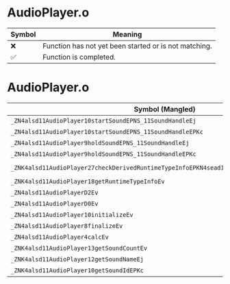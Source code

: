 # AudioPlayer.o
| Symbol | Meaning 
| ------------- | ------------- 
| :x: | Function has not yet been started or is not matching. 
| :white_check_mark: | Function is completed. 


# AudioPlayer.o
| Symbol (Mangled) | Symbol (Demangled) | Decompiled? |
| ------------- |  ------------- | ------------- |
| `_ZN4alsd11AudioPlayer10startSoundEPNS_11SoundHandleEj` | `alsd::AudioPlayer::startSound(alsd::SoundHandle *,unsigned int)` | :white_check_mark: |
| `_ZN4alsd11AudioPlayer10startSoundEPNS_11SoundHandleEPKc` | `alsd::AudioPlayer::startSound(alsd::SoundHandle *,char const*)` | :white_check_mark: |
| `_ZN4alsd11AudioPlayer9holdSoundEPNS_11SoundHandleEj` | `alsd::AudioPlayer::holdSound(alsd::SoundHandle *,unsigned int)` | :white_check_mark: |
| `_ZN4alsd11AudioPlayer9holdSoundEPNS_11SoundHandleEPKc` | `alsd::AudioPlayer::holdSound(alsd::SoundHandle *,char const*)` | :white_check_mark: |
| `_ZNK4alsd11AudioPlayer27checkDerivedRuntimeTypeInfoEPKN4sead15RuntimeTypeInfo9InterfaceE` | `alsd::AudioPlayer::checkDerivedRuntimeTypeInfo(sead::RuntimeTypeInfo::Interface const*)const` | :white_check_mark: |
| `_ZNK4alsd11AudioPlayer18getRuntimeTypeInfoEv` | `alsd::AudioPlayer::getRuntimeTypeInfo(void)const` | :white_check_mark: |
| `_ZN4alsd11AudioPlayerD2Ev` | `alsd::AudioPlayer::~AudioPlayer()` | :white_check_mark: |
| `_ZN4alsd11AudioPlayerD0Ev` | `alsd::AudioPlayer::~AudioPlayer()` | :white_check_mark: |
| `_ZN4alsd11AudioPlayer10initializeEv` | `alsd::AudioPlayer::initialize(void)` | :white_check_mark: |
| `_ZN4alsd11AudioPlayer8finalizeEv` | `alsd::AudioPlayer::finalize(void)` | :white_check_mark: |
| `_ZN4alsd11AudioPlayer4calcEv` | `alsd::AudioPlayer::calc(void)` | :white_check_mark: |
| `_ZNK4alsd11AudioPlayer13getSoundCountEv` | `alsd::AudioPlayer::getSoundCount(void)const` | :white_check_mark: |
| `_ZNK4alsd11AudioPlayer12getSoundNameEj` | `alsd::AudioPlayer::getSoundName(unsigned int)const` | :white_check_mark: |
| `_ZNK4alsd11AudioPlayer10getSoundIdEPKc` | `alsd::AudioPlayer::getSoundId(char const*)const` | :white_check_mark: |
